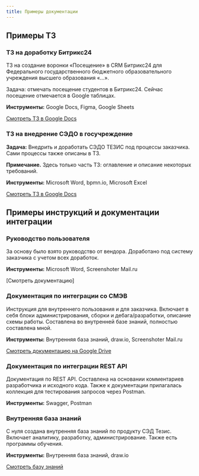 ```yaml
---
title: Примеры документации
---
```


## Примеры ТЗ

### ТЗ на доработку Битрикс24
ТЗ на создание воронки «Посещение» в CRM Битрикс24 для Федерального государственного бюджетного образовательного учреждения высшего образования «…».

Задача: отмечать посещение студентов в Битрикс24. Сейчас посещение отмечается в Google таблицах.

**Инструменты:** Google Docs, Figma, Google Sheets

[Смотреть ТЗ в Google Docs](https://docs.google.com/document/d/1iYqMeKInD1UD3DEYQCHrmjCOa7D8U53c/edit?usp=sharing&ouid=108184098033337124968&rtpof=true&sd=true)

<!-- <iframe src="https://docs.google.com/document/d/1iYqMeKInD1UD3DEYQCHrmjCOa7D8U53c/edit?usp=sharing&ouid=108184098033337124968&rtpof=true&sd=true?embedded=true" width="100%" height="718" allowfullscreen>Loading…</iframe> -->

### ТЗ на внедрение СЭДО в госучреждение

**Задача:** Внедрить и доработать СЭДО ТЕЗИС под процессы заказчика. Сами процессы также описаны в ТЗ.

**Примечание.** Здесь только часть ТЗ: оглавление и описание некоторых требований.

**Инструменты:** Microsoft Word, bpmn.io, Microsoft Excel

[Смотреть ТЗ в Google Docs](https://docs.google.com/document/d/1V5rAH2w51BA7iynDvnGK8CyjPxkj_mX9/edit?usp=sharing&ouid=108184098033337124968&rtpof=true&sd=true)

## Примеры инструкций и документации интеграции

### Руководство пользователя
За основу было взято руководство от вендора. Доработано под систему заказчика с учетом всех доработок.

**Инструменты:** Microsoft Word, Screenshoter Mail.ru

[Смотреть документацию]

### Документация по интеграции со СМЭВ
Инструкция для внутреннего пользования и для заказчика. Включает в себя блоки администрирования, сборки и дебага/разработки, описание схемы работы. Составлена во внутренней базе знаний, полностью составлена мной.

**Инструменты:** Внутренняя база знаний, draw.io, Screenshoter Mail.ru

[Смотреть документацию на Google Drive](https://drive.google.com/file/d/1FPth26Z1CTc9gFKAwDcmb5MlI29aBqen/view?usp=sharing)

### Документация по интеграции REST API
Документация по REST API. Составлена на основании комментариев разработчика и исходного кода. Также к документации прилагалась коллекция для тестирования запросов через Postman.

**Инструменты:** Swagger, Postman

<!-- [Смотреть документацию]  -->

<!-- https://discourse.gohugo.io/t/how-can-i-pull-specific-open-api-swagger-file-into-markdown-file-using-openapi-src-syntax-in-hugo/49979 -->

### Внутренняя база знаний
С нуля создана внутренняя база знаний по продукту СЭД Тезис. Включает аналитику, разработку, администрирование. Также есть программы обучения.

**Инструменты:** Внутренняя база знаний, draw.io

[Смотреть базу знаний](https://drive.google.com/file/d/1t--cvP-VaUQ3L-Tc3YeDrw3Cx5FcYWrE/view?usp=sharing)
